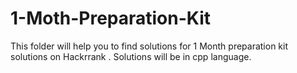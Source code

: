 # 1-Moth-Preparation-Kit
This folder will help you to find solutions for 1 Month preparation kit solutions on Hackrrank . Solutions will be in cpp language.
